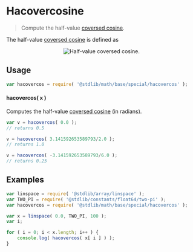 <!--

@license Apache-2.0

Copyright (c) 2018 The Stdlib Authors.

Licensed under the Apache License, Version 2.0 (the "License");
you may not use this file except in compliance with the License.
You may obtain a copy of the License at

   http://www.apache.org/licenses/LICENSE-2.0

Unless required by applicable law or agreed to in writing, software
distributed under the License is distributed on an "AS IS" BASIS,
WITHOUT WARRANTIES OR CONDITIONS OF ANY KIND, either express or implied.
See the License for the specific language governing permissions and
limitations under the License.

-->

# Hacovercosine

> Compute the half-value [coversed cosine][coversed-cosine].

<section class="intro">

The half-value [coversed cosine][coversed-cosine] is defined as

<!-- <equation class="equation" label="eq:hacovercosine" align="center" raw="\operatorname{hacovercos}(\theta) = \frac{1 + \sin \theta}{2}" alt="Half-value coversed cosine."> -->

<div class="equation" align="center" data-raw-text="\operatorname{hacovercos}(\theta) = \frac{1 + \sin \theta}{2}" data-equation="eq:hacovercosine">
    <img src="https://cdn.jsdelivr.net/gh/stdlib-js/stdlib@7e0a95722efd9c771b129597380c63dc6715508b/lib/node_modules/@stdlib/math/base/special/hacovercos/docs/img/equation_hacovercosine.svg" alt="Half-value coversed cosine.">
    <br>
</div>

<!-- </equation> -->

</section>

<!-- /.intro -->

<section class="usage">

## Usage

```javascript
var hacovercos = require( '@stdlib/math/base/special/hacovercos' );
```

#### hacovercos( x )

Computes the half-value [coversed cosine][coversed-cosine] (in radians).

```javascript
var v = hacovercos( 0.0 );
// returns 0.5

v = hacovercos( 3.141592653589793/2.0 );
// returns 1.0

v = hacovercos( -3.141592653589793/6.0 );
// returns 0.25
```

</section>

<!-- /.usage -->

<section class="examples">

## Examples

<!-- eslint no-undef: "error" -->

```javascript
var linspace = require( '@stdlib/array/linspace' );
var TWO_PI = require( '@stdlib/constants/float64/two-pi' );
var hacovercos = require( '@stdlib/math/base/special/hacovercos' );

var x = linspace( 0.0, TWO_PI, 100 );
var i;

for ( i = 0; i < x.length; i++ ) {
    console.log( hacovercos( x[ i ] ) );
}
```

</section>

<!-- /.examples -->

<section class="links">

[coversed-cosine]: https://en.wikipedia.org/wiki/Versine

</section>

<!-- /.links -->
